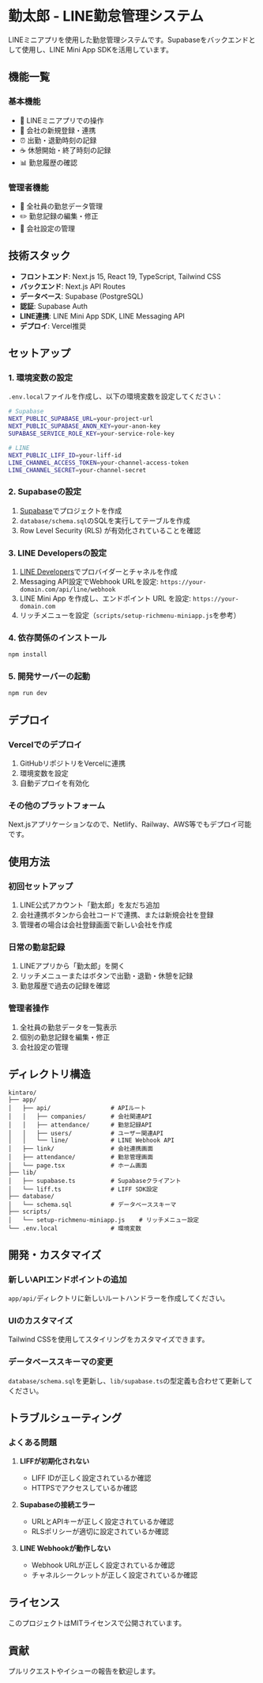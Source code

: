 # 勤太郎 - LINE勤怠管理システム

LINEミニアプリを使用した勤怠管理システムです。Supabaseをバックエンドとして使用し、LINE Mini App SDKを活用しています。

## 機能一覧

### 基本機能
- 📱 LINEミニアプリでの操作
- 🏢 会社の新規登録・連携
- ⏰ 出勤・退勤時刻の記録
- ☕ 休憩開始・終了時刻の記録
- 📊 勤怠履歴の確認

### 管理者機能
- 👥 全社員の勤怠データ管理
- ✏️ 勤怠記録の編集・修正
- 🔧 会社設定の管理

## 技術スタック

- **フロントエンド**: Next.js 15, React 19, TypeScript, Tailwind CSS
- **バックエンド**: Next.js API Routes
- **データベース**: Supabase (PostgreSQL)
- **認証**: Supabase Auth
- **LINE連携**: LINE Mini App SDK, LINE Messaging API
- **デプロイ**: Vercel推奨

## セットアップ

### 1. 環境変数の設定

`.env.local`ファイルを作成し、以下の環境変数を設定してください：

```bash
# Supabase
NEXT_PUBLIC_SUPABASE_URL=your-project-url
NEXT_PUBLIC_SUPABASE_ANON_KEY=your-anon-key
SUPABASE_SERVICE_ROLE_KEY=your-service-role-key

# LINE
NEXT_PUBLIC_LIFF_ID=your-liff-id
LINE_CHANNEL_ACCESS_TOKEN=your-channel-access-token
LINE_CHANNEL_SECRET=your-channel-secret
```

### 2. Supabaseの設定

1. [Supabase](https://supabase.com/)でプロジェクトを作成
2. `database/schema.sql`のSQLを実行してテーブルを作成
3. Row Level Security (RLS) が有効化されていることを確認

### 3. LINE Developersの設定

1. [LINE Developers](https://developers.line.biz/)でプロバイダーとチャネルを作成
2. Messaging API設定でWebhook URLを設定: `https://your-domain.com/api/line/webhook`
3. LINE Mini App を作成し、エンドポイント URL を設定: `https://your-domain.com`
4. リッチメニューを設定（`scripts/setup-richmenu-miniapp.js`を参考）

### 4. 依存関係のインストール

```bash
npm install
```

### 5. 開発サーバーの起動

```bash
npm run dev
```

## デプロイ

### Vercelでのデプロイ

1. GitHubリポジトリをVercelに連携
2. 環境変数を設定
3. 自動デプロイを有効化

### その他のプラットフォーム

Next.jsアプリケーションなので、Netlify、Railway、AWS等でもデプロイ可能です。

## 使用方法

### 初回セットアップ
1. LINE公式アカウント「勤太郎」を友だち追加
2. 会社連携ボタンから会社コードで連携、または新規会社を登録
3. 管理者の場合は会社登録画面で新しい会社を作成

### 日常の勤怠記録
1. LINEアプリから「勤太郎」を開く
2. リッチメニューまたはボタンで出勤・退勤・休憩を記録
3. 勤怠履歴で過去の記録を確認

### 管理者操作
1. 全社員の勤怠データを一覧表示
2. 個別の勤怠記録を編集・修正
3. 会社設定の管理

## ディレクトリ構造

```
kintaro/
├── app/
│   ├── api/                 # APIルート
│   │   ├── companies/       # 会社関連API
│   │   ├── attendance/      # 勤怠記録API
│   │   ├── users/           # ユーザー関連API
│   │   └── line/            # LINE Webhook API
│   ├── link/                # 会社連携画面
│   ├── attendance/          # 勤怠管理画面
│   └── page.tsx             # ホーム画面
├── lib/
│   ├── supabase.ts          # Supabaseクライアント
│   └── liff.ts              # LIFF SDK設定
├── database/
│   └── schema.sql           # データベーススキーマ
├── scripts/
│   └── setup-richmenu-miniapp.js    # リッチメニュー設定
└── .env.local               # 環境変数
```

## 開発・カスタマイズ

### 新しいAPIエンドポイントの追加
`app/api/`ディレクトリに新しいルートハンドラーを作成してください。

### UIのカスタマイズ
Tailwind CSSを使用してスタイリングをカスタマイズできます。

### データベーススキーマの変更
`database/schema.sql`を更新し、`lib/supabase.ts`の型定義も合わせて更新してください。

## トラブルシューティング

### よくある問題

1. **LIFFが初期化されない**
   - LIFF IDが正しく設定されているか確認
   - HTTPSでアクセスしているか確認

2. **Supabaseの接続エラー**
   - URLとAPIキーが正しく設定されているか確認
   - RLSポリシーが適切に設定されているか確認

3. **LINE Webhookが動作しない**
   - Webhook URLが正しく設定されているか確認
   - チャネルシークレットが正しく設定されているか確認

## ライセンス

このプロジェクトはMITライセンスで公開されています。

## 貢献

プルリクエストやイシューの報告を歓迎します。
